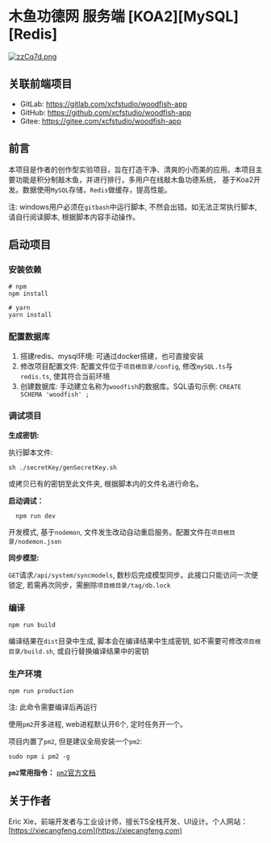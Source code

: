 # 木鱼功德网 服务端 [KOA2][MySQL][Redis]

[![zzCq7d.png](https://s1.ax1x.com/2022/12/27/zzCq7d.png)](https://imgse.com/i/zzCq7d)

## 关联前端项目
+ GitLab: https://gitlab.com/xcfstudio/woodfish-app
+ GitHub: https://github.com/xcfstudio/woodfish-app
+ Gitee: https://gitee.com/xcfstudio/woodfish-app

## 前言
本项目是作者的创作型实验项目，旨在打造干净、清爽的小而美的应用。本项目主要功能是积分制敲木鱼，并进行排行，多用户在线敲木鱼功德系统， 基于Koa2开发。数据使用`MySQL`存储，`Redis`做缓存，提高性能。

注: windows用户必须在`gitbash`中运行脚本, 不然会出错。如无法正常执行脚本, 请自行阅读脚本, 根据脚本内容手动操作。

## 启动项目

### 安装依赖
```shell
# npm
npm install

# yarn
yarn install
```

### 配置数据库

1. 搭建redis、mysql环境:
可通过docker搭建，也可直接安装
2. 修改项目配置文件:
   配置文件位于`项目根目录/config`, 修改`mySQL.ts`与`redis.ts`, 使其符合当前环境
3. 创建数据库: 手动建立名称为`woodfish`的数据库。SQL语句示例: `CREATE SCHEMA 'woodfish' ;`

### 调试项目
**生成密钥:**

执行脚本文件: 
```shell
sh ./secretKey/genSecretKey.sh
```
或拷贝已有的密钥至此文件夹, 根据脚本内的文件名进行命名。


**启动调试：**
```shell
  npm run dev
```
  开发模式, 基于`nodemon`,  文件发生改动自动重启服务。配置文件在`项目根目录/nodemon.json`

**同步模型:**

 `GET`请求`/api/system/syncmodels`, 数秒后完成模型同步。此接口只能访问一次便锁定, 若需再次同步，需删除`项目根目录/tag/db.lock`

### 编译
```shell
npm run build
```
编译结果在`dist`目录中生成, 脚本会在编译结果中生成密钥, 如不需要可修改`项目根目录/build.sh`, 或自行替换编译结果中的密钥

### 生产环境
```shell
npm run production
```
注: 此命令需要编译后再运行

使用`pm2`开多进程, web进程默认开6个, 定时任务开一个。

项目内置了`pm2`, 但是建议全局安装一个`pm2`:
```shell
sudo npm i pm2 -g
```

**`pm2`常用指令：**
[`pm2`官方文档](https://www.npmjs.com/package/pm2)

## 关于作者

Eric Xie，前端开发者与工业设计师，擅长TS全栈开发、UI设计。个人网站：[https://xiecangfeng.com](https://xiecangfeng.com)